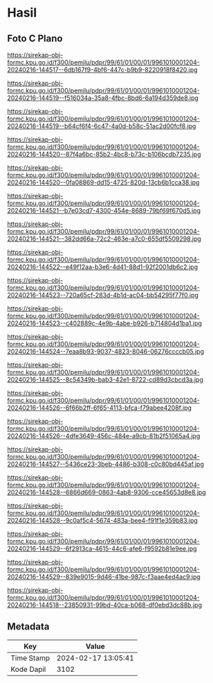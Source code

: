 # Hasil

## Foto C Plano

https://sirekap-obj-formc.kpu.go.id/f300/pemilu/pdpr/99/61/01/00/01/9961010001204-20240216-144517--6db167f9-4bf6-447c-b9b9-8220918f8420.jpg

https://sirekap-obj-formc.kpu.go.id/f300/pemilu/pdpr/99/61/01/00/01/9961010001204-20240216-144519--f516034a-35a8-4fbc-8bd6-6a194d359de8.jpg

https://sirekap-obj-formc.kpu.go.id/f300/pemilu/pdpr/99/61/01/00/01/9961010001204-20240216-144519--b64cf6f4-6c47-4a0d-b58c-51ac2d00fcf8.jpg

https://sirekap-obj-formc.kpu.go.id/f300/pemilu/pdpr/99/61/01/00/01/9961010001204-20240216-144520--87f4a6bc-85b2-4bc8-b73c-b106bcdb7235.jpg

https://sirekap-obj-formc.kpu.go.id/f300/pemilu/pdpr/99/61/01/00/01/9961010001204-20240216-144520--0fa08869-dd15-4725-820d-13cb6b1cca38.jpg

https://sirekap-obj-formc.kpu.go.id/f300/pemilu/pdpr/99/61/01/00/01/9961010001204-20240216-144521--b7e03cd7-4300-454e-8689-79bf69f670d5.jpg

https://sirekap-obj-formc.kpu.go.id/f300/pemilu/pdpr/99/61/01/00/01/9961010001204-20240216-144521--382dd66a-72c2-463e-a7c0-655df5509298.jpg

https://sirekap-obj-formc.kpu.go.id/f300/pemilu/pdpr/99/61/01/00/01/9961010001204-20240216-144522--e49f12aa-b3e6-4d41-88d1-92f2001db6c2.jpg

https://sirekap-obj-formc.kpu.go.id/f300/pemilu/pdpr/99/61/01/00/01/9961010001204-20240216-144523--720a65cf-283d-4b1d-ac04-bb54295f77f0.jpg

https://sirekap-obj-formc.kpu.go.id/f300/pemilu/pdpr/99/61/01/00/01/9961010001204-20240216-144523--c402889c-4e9b-4abe-b926-b714804d1ba1.jpg

https://sirekap-obj-formc.kpu.go.id/f300/pemilu/pdpr/99/61/01/00/01/9961010001204-20240216-144524--7eaa8b93-9037-4823-8046-06276ccccb05.jpg

https://sirekap-obj-formc.kpu.go.id/f300/pemilu/pdpr/99/61/01/00/01/9961010001204-20240216-144525--8c54349b-bab3-42e1-8722-cd89d3cbcd3a.jpg

https://sirekap-obj-formc.kpu.go.id/f300/pemilu/pdpr/99/61/01/00/01/9961010001204-20240216-144526--6f66b2ff-6f65-4113-bfca-f79abee4208f.jpg

https://sirekap-obj-formc.kpu.go.id/f300/pemilu/pdpr/99/61/01/00/01/9961010001204-20240216-144526--4dfe3649-456c-484e-a9cb-81b2f51065a4.jpg

https://sirekap-obj-formc.kpu.go.id/f300/pemilu/pdpr/99/61/01/00/01/9961010001204-20240216-144527--5436ce23-3beb-4486-b308-c0c80bd445af.jpg

https://sirekap-obj-formc.kpu.go.id/f300/pemilu/pdpr/99/61/01/00/01/9961010001204-20240216-144528--6866d669-0863-4ab8-9306-cce45653d8e8.jpg

https://sirekap-obj-formc.kpu.go.id/f300/pemilu/pdpr/99/61/01/00/01/9961010001204-20240216-144528--9c0af5c4-5674-483a-bee4-f91f1e359b83.jpg

https://sirekap-obj-formc.kpu.go.id/f300/pemilu/pdpr/99/61/01/00/01/9961010001204-20240216-144529--6f2913ca-4615-44c6-afe6-f9592b81e9ee.jpg

https://sirekap-obj-formc.kpu.go.id/f300/pemilu/pdpr/99/61/01/00/01/9961010001204-20240216-144529--839e9015-9d46-41be-987c-f3aae4ed4ac9.jpg

https://sirekap-obj-formc.kpu.go.id/f300/pemilu/pdpr/99/61/01/00/01/9961010001204-20240216-144518--23850931-99bd-40ca-b068-df0ebd3dc88b.jpg


## Metadata

| Key        | Value               |
| ---------- | ------------------- |
| Time Stamp | 2024-02-17 13:05:41 |
| Kode Dapil | 3102                |




